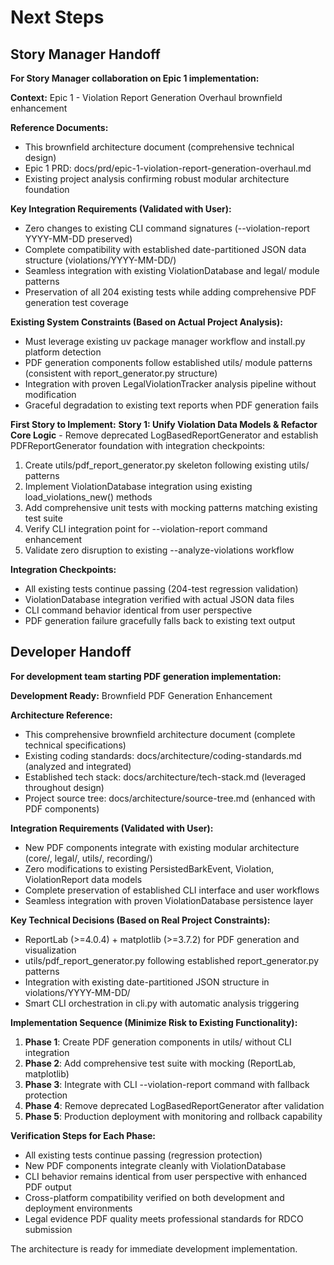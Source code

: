 # Next Steps

## Story Manager Handoff

**For Story Manager collaboration on Epic 1 implementation:**

**Context:** Epic 1 - Violation Report Generation Overhaul brownfield enhancement

**Reference Documents:**
- This brownfield architecture document (comprehensive technical design)
- Epic 1 PRD: docs/prd/epic-1-violation-report-generation-overhaul.md
- Existing project analysis confirming robust modular architecture foundation

**Key Integration Requirements (Validated with User):**
- Zero changes to existing CLI command signatures (--violation-report YYYY-MM-DD preserved)
- Complete compatibility with established date-partitioned JSON data structure (violations/YYYY-MM-DD/)
- Seamless integration with existing ViolationDatabase and legal/ module patterns
- Preservation of all 204 existing tests while adding comprehensive PDF generation test coverage

**Existing System Constraints (Based on Actual Project Analysis):**
- Must leverage existing uv package manager workflow and install.py platform detection
- PDF generation components follow established utils/ module patterns (consistent with report_generator.py structure)
- Integration with proven LegalViolationTracker analysis pipeline without modification
- Graceful degradation to existing text reports when PDF generation fails

**First Story to Implement:**
**Story 1: Unify Violation Data Models & Refactor Core Logic** - Remove deprecated LogBasedReportGenerator and establish PDFReportGenerator foundation with integration checkpoints:
1. Create utils/pdf_report_generator.py skeleton following existing utils/ patterns
2. Implement ViolationDatabase integration using existing load_violations_new() methods
3. Add comprehensive unit tests with mocking patterns matching existing test suite
4. Verify CLI integration point for --violation-report command enhancement
5. Validate zero disruption to existing --analyze-violations workflow

**Integration Checkpoints:**
- All existing tests continue passing (204-test regression validation)
- ViolationDatabase integration verified with actual JSON data files
- CLI command behavior identical from user perspective
- PDF generation failure gracefully falls back to existing text output

## Developer Handoff

**For development team starting PDF generation implementation:**

**Development Ready:** Brownfield PDF Generation Enhancement

**Architecture Reference:**
- This comprehensive brownfield architecture document (complete technical specifications)
- Existing coding standards: docs/architecture/coding-standards.md (analyzed and integrated)
- Established tech stack: docs/architecture/tech-stack.md (leveraged throughout design)
- Project source tree: docs/architecture/source-tree.md (enhanced with PDF components)

**Integration Requirements (Validated with User):**
- New PDF components integrate with existing modular architecture (core/, legal/, utils/, recording/)
- Zero modifications to existing PersistedBarkEvent, Violation, ViolationReport data models
- Complete preservation of established CLI interface and user workflows
- Seamless integration with proven ViolationDatabase persistence layer

**Key Technical Decisions (Based on Real Project Constraints):**
- ReportLab (>=4.0.4) + matplotlib (>=3.7.2) for PDF generation and visualization
- utils/pdf_report_generator.py following established report_generator.py patterns
- Integration with existing date-partitioned JSON structure in violations/YYYY-MM-DD/
- Smart CLI orchestration in cli.py with automatic analysis triggering

**Implementation Sequence (Minimize Risk to Existing Functionality):**
1. **Phase 1**: Create PDF generation components in utils/ without CLI integration
2. **Phase 2**: Add comprehensive test suite with mocking (ReportLab, matplotlib)
3. **Phase 3**: Integrate with CLI --violation-report command with fallback protection
4. **Phase 4**: Remove deprecated LogBasedReportGenerator after validation
5. **Phase 5**: Production deployment with monitoring and rollback capability

**Verification Steps for Each Phase:**
- All existing tests continue passing (regression protection)
- New PDF components integrate cleanly with ViolationDatabase
- CLI behavior remains identical from user perspective with enhanced PDF output
- Cross-platform compatibility verified on both development and deployment environments
- Legal evidence PDF quality meets professional standards for RDCO submission

The architecture is ready for immediate development implementation.